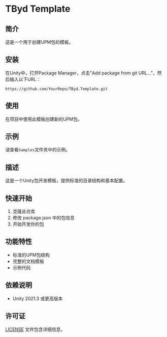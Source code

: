 # TByd Template

## 简介
这是一个用于创建UPM包的模板。

## 安装
在Unity中，打开Package Manager，点击"Add package from git URL..."，然后输入以下URL：
```
https://github.com/YourRepo/TByd.Template.git
```

## 使用
在项目中使用此模板创建新的UPM包。

## 示例
请查看`Samples`文件夹中的示例。

## 描述
这是一个Unity包开发模板，提供标准的目录结构和基本配置。

## 快速开始
1. 克隆此仓库
2. 修改 package.json 中的包信息
3. 开始开发你的包

## 功能特性
- 标准的UPM包结构
- 完整的文档模板
- 示例代码

## 依赖说明
- Unity 2021.3 或更高版本

## 许可证
[LICENSE](LICENSE.md) 文件包含详细信息。 